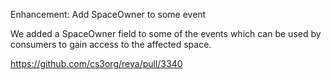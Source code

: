 Enhancement: Add SpaceOwner to some event

We added a SpaceOwner field to some of the events which can be used by
consumers to gain access to the affected space.

https://github.com/cs3org/reva/pull/3340
